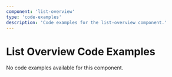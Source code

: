 ```yaml
---
component: 'list-overview'
type: 'code-examples'
description: 'Code examples for the list-overview component.'
---
```


# List Overview Code Examples

No code examples available for this component.